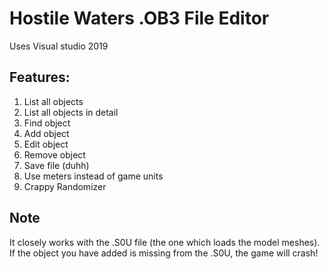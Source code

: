# Hostile Waters .OB3 File Editor
Uses Visual studio 2019

## Features:
1. List all objects
2. List all objects in detail
3. Find object
4. Add object
5. Edit object
6. Remove object
7. Save file (duhh)
8. Use meters instead of game units
9. Crappy Randomizer

## Note
It closely works with the .S0U file (the one which loads the model meshes). If the object you have added is missing from the .S0U, the game will crash!
